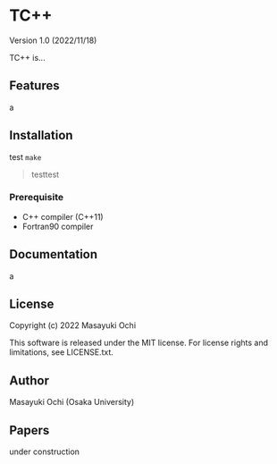 # TC++
Version 1.0 (2022/11/18)

TC++ is...

## Features
a

## Installation

test `make`
> testtest

### Prerequisite
- C++ compiler (C++11)
- Fortran90 compiler

## Documentation
a

## License
Copyright (c) 2022 Masayuki Ochi

This software is released under the MIT license. For license rights and limitations, see LICENSE.txt.

## Author
Masayuki Ochi (Osaka University)

## Papers
under construction


